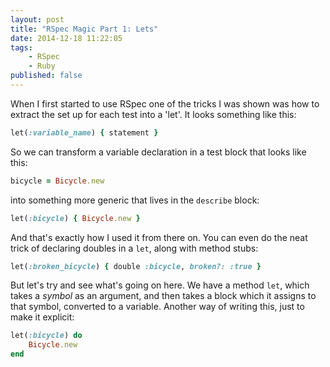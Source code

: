 ```yaml
---
layout: post
title: "RSpec Magic Part 1: Lets"
date: 2014-12-18 11:22:05
tags:
    - RSpec
    - Ruby
published: false
---
```


When I first started to use RSpec one of the tricks I was shown was how to
extract the set up for each test into a 'let'. It looks something like this:

```ruby
let(:variable_name) { statement }
```

So we can transform a variable declaration in a test block that looks like this:

```ruby
bicycle = Bicycle.new
```

into something more generic that lives in the `describe` block:

```ruby
let(:bicycle) { Bicycle.new }
```

And that's exactly how I used it from there on. You can even do the neat trick
of declaring doubles in a `let`, along with method stubs:

```ruby
let(:broken_bicycle) { double :bicycle, broken?: :true }
```

But let's try and see what's going on here. We have a method `let`, which takes
a *symbol* as an argument, and then takes a block which it assigns to that
symbol, converted to a variable. Another way of writing this, just to make it
explicit:

```ruby
let(:bicycle) do
    Bicycle.new
end
```


